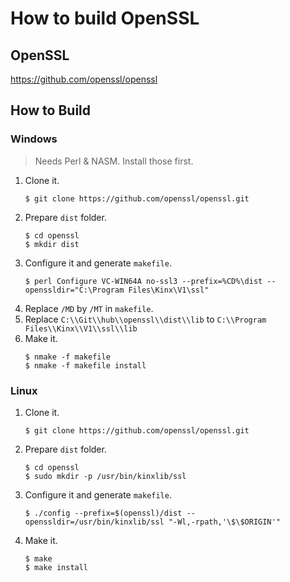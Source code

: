 # How to build OpenSSL

## OpenSSL

https://github.com/openssl/openssl

## How to Build

### Windows

> Needs Perl & NASM. Install those first.

1. Clone it.
    ```
    $ git clone https://github.com/openssl/openssl.git
    ```
2. Prepare `dist` folder.
    ```
    $ cd openssl
    $ mkdir dist
    ```
3. Configure it and generate `makefile`.
    ```
    $ perl Configure VC-WIN64A no-ssl3 --prefix=%CD%\dist --openssldir="C:\Program Files\Kinx\V1\ssl"
    ```
4. Replace `/MD` by `/MT` in `makefile`.
5. Replace `C:\\Git\\hub\\openssl\\dist\\lib` to `C:\\Program Files\\Kinx\\V1\\ssl\\lib`
6. Make it.
    ```
    $ nmake -f makefile
    $ nmake -f makefile install
    ```

### Linux

1. Clone it.
    ```
    $ git clone https://github.com/openssl/openssl.git
    ```
2. Prepare `dist` folder.
    ```
    $ cd openssl
    $ sudo mkdir -p /usr/bin/kinxlib/ssl
    ```
3. Configure it and generate `makefile`.
    ```
    $ ./config --prefix=$(openssl)/dist --openssldir=/usr/bin/kinxlib/ssl "-Wl,-rpath,'\$\$ORIGIN'"
    ```
4. Make it.
    ```
    $ make
    $ make install
    ```
